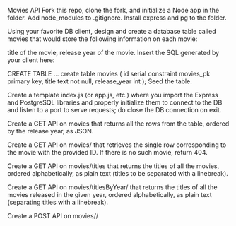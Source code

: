Movies API
Fork this repo, clone the fork, and initialize a Node app in the folder. Add node_modules to .gitignore. Install express and pg to the folder.

Using your favorite DB client, design and create a database table called movies that would store the following information on each movie:

title of the movie,
release year of the movie.
Insert the SQL generated by your client here:

CREATE TABLE ...
create table movies
(
	id serial
		constraint movies_pk
			primary key,
	title text not null,
	release_year int
);
Seed the table.

Create a template index.js (or app.js, etc.) where you import the Express and PostgreSQL libraries and properly initialize them to connect to the DB and listen to a port to serve requests; do close the DB connection on exit.

Create a GET API on movies that returns all the rows from the table, ordered by the release year, as JSON.

Create a GET API on movies/<id> that retrieves the single row corresponding to the movie with the provided ID. If there is no such movie, return 404.

Create a GET API on movies/titles that returns the titles of all the movies, ordered alphabetically, as plain text (titles to be separated with a linebreak).

Create a GET API on movies/titlesByYear/<year> that returns the titles of all the movies released in the given year, ordered alphabetically, as plain text (separating titles with a linebreak).

Create a POST API on movies/<year>/<title> that inserts a new movie with the provided title and release year into the table and returns a single number as plain text — the ID of the new movie.

Create a PUT API on movies/<id>/<year>/<title> that updates the given row with the provided title and year. For the response, return the number of updated rows (either 0 or 1) as plain text.

Create a DELETE API on movies/<id> that removes the specified movie from the table. For the response, return the number of deleted rows (either 0 or 1) as plain text.

Make sure your server is fault-tolerant and will continue to serve clients even after receiving an invalid request. For instance, if the string "im-a-text-not-a-number" is passed as a release year for a movie, the server shouldn’t crash.